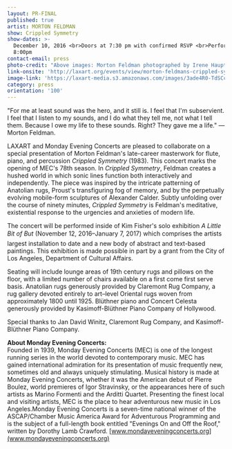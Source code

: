 ```yaml
---
layout: PR-FINAL
published: true
artist: MORTON FELDMAN
show: Crippled Symmetry
show-dates: >-
  December 10, 2016 <br>Doors at 7:30 pm with confirmed RSVP <br>Performance at
  8:00pm
contact-email: press
photo-credit: "Above images: Morton Feldman photographed by Irene Haupt. Courtesy of MEC; Turkish Kirschehir rug, 3\x921\x94 x 4\x92 6\x94,  circa 1900, courtesy of Claremont Rug Company."
link-onsite: 'http://laxart.org/events/view/morton-feldmans-crippled-symmetry/'
image-link: 'https://laxart-media.s3.amazonaws.com/images/3ade4R0-TdSCcZCZmbKfEA.jpg'
category: press
orientation: '100'
---
```

"For me at least sound was the hero, and it still is. I feel that I'm subservient. I feel that I listen to my sounds, and I do what they tell me, not what I tell them. Because I owe my life to these sounds. Right? They gave me a life." — Morton Feldman.

LAXART and Monday Evening Concerts are pleased to collaborate on a special presentation of Morton Feldman's late-career masterwork for flute, piano, and percussion *Crippled Symmetry* (1983). This concert marks the opening of MEC's 78th season. In *Crippled Symmetry*, Feldman creates a hushed world in which sonic lines function both interactively and independently. The piece was inspired by the intricate patterning of Anatolian rugs, Proust's transfiguring fog of memory, and by the perpetually evolving mobile-form sculptures of Alexander Calder. Subtly unfolding over the course of ninety minutes, *Crippled Symmetry* is Feldman's meditative, existential response to the urgencies and anxieties of modern life.

The concert will be performed inside of Kim Fisher's solo exhibition *A Little Bit of But* (November 12, 2016–January 7, 2017) which comprises the artists largest installation to date and a new body of abstract and text-based paintings. This exhibition is made possible in part by a grant from the City of Los Angeles, Department of Cultural Affairs.

Seating will include lounge areas of 19th century rugs and pillows on the floor, with a limited number of chairs available on a first come first serve basis. Anatolian rugs generously provided by Claremont Rug Company, a rug gallery devoted entirely to art–level Oriental rugs woven from approximately 1800 until 1925. Blüthner piano and Concert Celesta generously provided by Kasimoff-Blüthner Piano Company of Hollywood.

Special thanks to Jan David Winitz, Claremont Rug Company, and Kasimoff-Blüthner Piano Company.

**About Monday Evening Concerts:**  
Founded in 1939, Monday Evening Concerts (MEC) is one of the longest running series in the world devoted to contemporary music. MEC has gained international admiration for its presentation of music frequently new, sometimes old and always uniquely stimulating. Musical history is made at Monday Evening Concerts, whether it was the American debut of Pierre Boulez, world premieres of Igor Stravinsky, or the appearances here of such artists as Marino Formenti and the Arditti Quartet. Presenting the finest local and visiting artists, MEC is the place to hear adventurous new music in Los Angeles.Monday Evening Concerts is a seven-time national winner of the ASCAP/Chamber Music America Award for Adventurous Programming and is the subject of a full-length book entitled "Evenings On and Off the Roof," written by Dorothy Lamb Crawford. [www.mondayeveningconcerts.org](www.mondayeveningconcerts.org)
